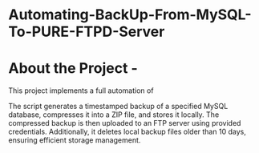 # Automating-BackUp-From-MySQL-To-PURE-FTPD-Server
# About the Project -

This project implements a full automation of

The script generates a timestamped backup of a specified MySQL database, compresses it into a ZIP file, and stores it locally. The compressed backup is then uploaded to an FTP server using provided credentials. Additionally, it deletes local backup files older than 10 days, ensuring efficient storage management.

